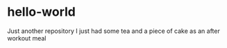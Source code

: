 # hello-world
Just another repository
I just had some tea and a piece of cake as an after workout meal
